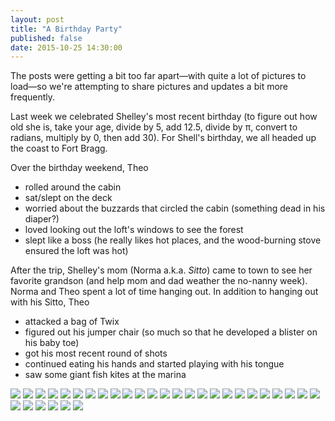 ```yaml
---
layout: post
title: "A Birthday Party"
published: false
date: 2015-10-25 14:30:00
---
```


The posts were getting a bit too far apart—with quite a lot of pictures to load—so we're attempting to share pictures and updates a bit more frequently.

Last week we celebrated Shelley's most recent birthday (to figure out how old she is, take your age, divide by 5, add 12.5, divide by π, convert to radians, multiply by 0, then add 30). For Shell's birthday, we all headed up the coast to Fort Bragg. 

Over the birthday weekend, Theo 

- rolled around the cabin
- sat/slept on the deck
- worried about the buzzards that circled the cabin (something dead in his diaper?)
- loved looking out the loft's windows to see the forest
- slept like a boss (he really likes hot places, and the wood-burning stove ensured the loft was hot)

After the trip, Shelley's mom (Norma a.k.a. *Sitto*) came to town to see her favorite grandson (and help mom and dad weather the no-nanny week). Norma and Theo spent a lot of time hanging out. In addition to hanging out with his Sitto, Theo

- attacked a bag of Twix
- figured out his jumper chair (so much so that he developed a blister on his baby toe)
- got his most recent round of shots
- continued eating his hands and started playing with his tongue
- saw some giant fish kites at the marina

![](https://dl.dropboxusercontent.com/u/72656879/Theo/Sets14Favorites/DSCF8818.jpg)
![](https://dl.dropboxusercontent.com/u/72656879/Theo/Sets14Favorites/DSCF8828.jpg)
![](https://dl.dropboxusercontent.com/u/72656879/Theo/Sets14Favorites/DSCF8837.jpg)
![](https://dl.dropboxusercontent.com/u/72656879/Theo/Sets14Favorites/DSCF8854.jpg)
![](https://dl.dropboxusercontent.com/u/72656879/Theo/Sets14Favorites/DSCF8860.jpg)
![](https://dl.dropboxusercontent.com/u/72656879/Theo/Sets14Favorites/DSCF8869.jpg)
![](https://dl.dropboxusercontent.com/u/72656879/Theo/Sets14Favorites/DSCF8883.jpg)
![](https://dl.dropboxusercontent.com/u/72656879/Theo/Sets14Favorites/DSCF8894.jpg)
![](https://dl.dropboxusercontent.com/u/72656879/Theo/Sets14Favorites/DSCF8906.jpg)
![](https://dl.dropboxusercontent.com/u/72656879/Theo/Sets14Favorites/DSCF8914.jpg)
![](https://dl.dropboxusercontent.com/u/72656879/Theo/Sets14Favorites/DSCF8921.jpg)
![](https://dl.dropboxusercontent.com/u/72656879/Theo/Sets14Favorites/DSCF8937.jpg)
![](https://dl.dropboxusercontent.com/u/72656879/Theo/Sets14Favorites/DSCF8947square.jpg)
![](https://dl.dropboxusercontent.com/u/72656879/Theo/Sets14Favorites/DSCF8966.jpg)
![](https://dl.dropboxusercontent.com/u/72656879/Theo/Sets14Favorites/DSCF8972.jpg)
![](https://dl.dropboxusercontent.com/u/72656879/Theo/Sets14Favorites/DSCF8974.jpg)
![](https://dl.dropboxusercontent.com/u/72656879/Theo/Sets14Favorites/DSCF8977.jpg)
![](https://dl.dropboxusercontent.com/u/72656879/Theo/Sets14Favorites/DSCF9013.jpg)
![](https://dl.dropboxusercontent.com/u/72656879/Theo/Sets14Favorites/DSCF9050.jpg)
![](https://dl.dropboxusercontent.com/u/72656879/Theo/Sets14Favorites/DSCF9056.jpg)
![](https://dl.dropboxusercontent.com/u/72656879/Theo/Sets14Favorites/DSCF9071.jpg)
![](https://dl.dropboxusercontent.com/u/72656879/Theo/Sets14Favorites/DSCF9079.jpg)
![](https://dl.dropboxusercontent.com/u/72656879/Theo/Sets14Favorites/DSCF9084.jpg)
![](https://dl.dropboxusercontent.com/u/72656879/Theo/Sets14Favorites/DSCF9094.jpg)
![](https://dl.dropboxusercontent.com/u/72656879/Theo/Sets14Favorites/DSCF9101.jpg)
![](https://dl.dropboxusercontent.com/u/72656879/Theo/Sets14Favorites/DSCF9125.jpg)
![](https://dl.dropboxusercontent.com/u/72656879/Theo/Sets14Favorites/DSCF9135.jpg)
![](https://dl.dropboxusercontent.com/u/72656879/Theo/Sets14Favorites/DSCF9143.jpg)
![](https://dl.dropboxusercontent.com/u/72656879/Theo/Sets14Favorites/DSCF9174.jpg)
![](https://dl.dropboxusercontent.com/u/72656879/Theo/Sets14Favorites/DSCF9199.jpg)
![](https://dl.dropboxusercontent.com/u/72656879/Theo/Sets14Favorites/DSCF9213.jpg)

